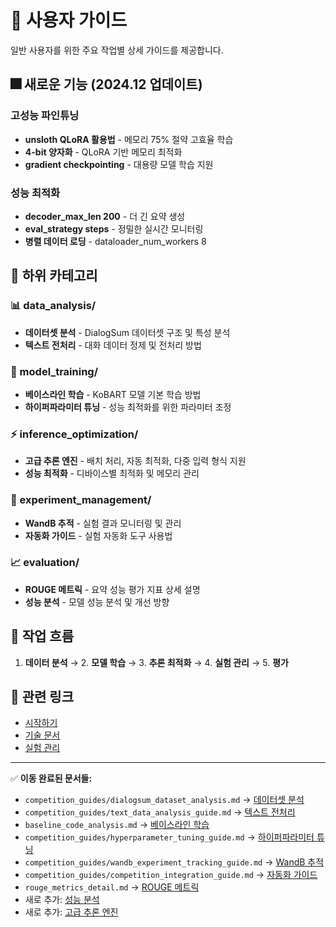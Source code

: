 # 📜 사용자 가이드

일반 사용자를 위한 주요 작업별 상세 가이드를 제공합니다.

## 🎆 새로운 기능 (2024.12 업데이트)

### 고성능 파인튜닝
- **unsloth QLoRA 활용법** - 메모리 75% 절약 고효율 학습
- **4-bit 양자화** - QLoRA 기반 메모리 최적화
- **gradient checkpointing** - 대용량 모델 학습 지원

### 성능 최적화
- **decoder_max_len 200** - 더 긴 요약 생성
- **eval_strategy steps** - 정밀한 실시간 모니터링
- **병렬 데이터 로딩** - dataloader_num_workers 8

## 📁 하위 카테고리

### 📊 data_analysis/
- **데이터셋 분석** - DialogSum 데이터셋 구조 및 특성 분석
- **텍스트 전처리** - 대화 데이터 정제 및 전처리 방법

### 🤖 model_training/
- **베이스라인 학습** - KoBART 모델 기본 학습 방법
- **하이퍼파라미터 튜닝** - 성능 최적화를 위한 파라미터 조정

### ⚡ inference_optimization/
- **고급 추론 엔진** - 배치 처리, 자동 최적화, 다중 입력 형식 지원
- **성능 최적화** - 디바이스별 최적화 및 메모리 관리

### 🧪 experiment_management/
- **WandB 추적** - 실험 결과 모니터링 및 관리
- **자동화 가이드** - 실험 자동화 도구 사용법

### 📈 evaluation/
- **ROUGE 메트릭** - 요약 성능 평가 지표 상세 설명
- **성능 분석** - 모델 성능 분석 및 개선 방향

## 🔄 작업 흐름

1. **데이터 분석** → 2. **모델 학습** → 3. **추론 최적화** → 4. **실험 관리** → 5. **평가**

## 🔗 관련 링크

- [시작하기](../01_getting_started/README.md)
- [기술 문서](../03_technical_docs/README.md)
- [실험 관리](../04_experiments/README.md)

---

✅ **이동 완료된 문서들:**
- `competition_guides/dialogsum_dataset_analysis.md` → [데이터셋 분석](./data_analysis/dataset_analysis.md)
- `competition_guides/text_data_analysis_guide.md` → [텍스트 전처리](./data_analysis/text_preprocessing.md)
- `baseline_code_analysis.md` → [베이스라인 학습](./model_training/baseline_training.md)
- `competition_guides/hyperparameter_tuning_guide.md` → [하이퍼파라미터 튜닝](./model_training/hyperparameter_tuning.md)
- `competition_guides/wandb_experiment_tracking_guide.md` → [WandB 추적](./experiment_management/wandb_tracking.md)
- `competition_guides/competition_integration_guide.md` → [자동화 가이드](./experiment_management/automation_guide.md)
- `rouge_metrics_detail.md` → [ROUGE 메트릭](./evaluation/rouge_metrics.md)
- 새로 추가: [성능 분석](./evaluation/performance_analysis.md)
- 새로 추가: [고급 추론 엔진](./inference_optimization/advanced_inference_guide.md)
